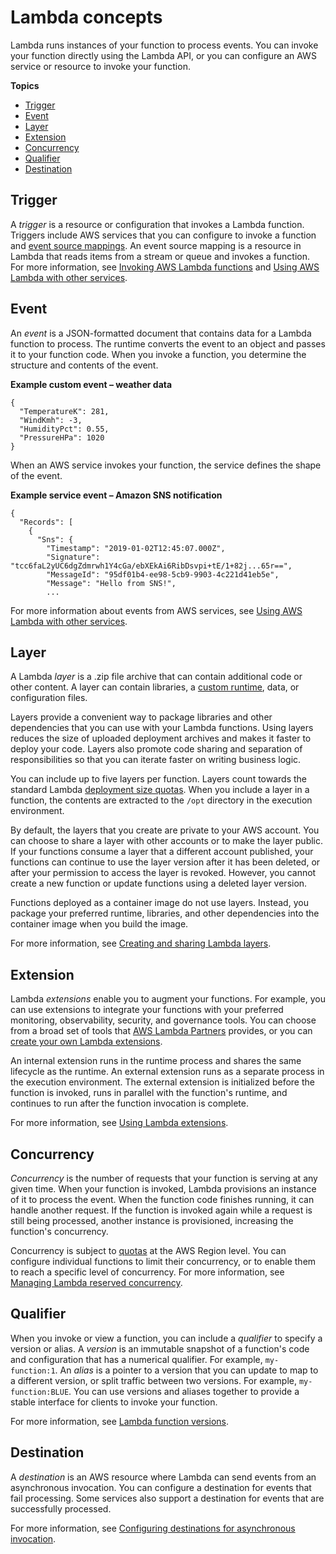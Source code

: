 # Lambda concepts<a name="gettingstarted-concepts"></a>

Lambda runs instances of your function to process events\. You can invoke your function directly using the Lambda API, or you can configure an AWS service or resource to invoke your function\.

**Topics**
+ [Trigger](#gettingstarted-concepts-trigger)
+ [Event](#gettingstarted-concepts-event)
+ [Layer](#gettingstarted-concepts-layer)
+ [Extension](#gettingstarted-concepts-extensions)
+ [Concurrency](#gettingstarted-concepts-concurrency)
+ [Qualifier](#gettingstarted-concepts-qualifier)
+ [Destination](#gettingstarted-concepts-destinations)


## Trigger<a name="gettingstarted-concepts-trigger"></a>

A *trigger* is a resource or configuration that invokes a Lambda function\. Triggers include AWS services that you can configure to invoke a function and [event source mappings](invocation-eventsourcemapping.md)\. An event source mapping is a resource in Lambda that reads items from a stream or queue and invokes a function\. For more information, see [Invoking AWS Lambda functions](lambda-invocation.md) and [Using AWS Lambda with other services](lambda-services.md)\.

## Event<a name="gettingstarted-concepts-event"></a>

An *event* is a JSON\-formatted document that contains data for a Lambda function to process\. The runtime converts the event to an object and passes it to your function code\. When you invoke a function, you determine the structure and contents of the event\.

**Example custom event – weather data**  

```
{
  "TemperatureK": 281,
  "WindKmh": -3,
  "HumidityPct": 0.55,
  "PressureHPa": 1020
}
```

When an AWS service invokes your function, the service defines the shape of the event\.

**Example service event – Amazon SNS notification**  

```
{
  "Records": [
    {
      "Sns": {
        "Timestamp": "2019-01-02T12:45:07.000Z",
        "Signature": "tcc6faL2yUC6dgZdmrwh1Y4cGa/ebXEkAi6RibDsvpi+tE/1+82j...65r==",
        "MessageId": "95df01b4-ee98-5cb9-9903-4c221d41eb5e",
        "Message": "Hello from SNS!",
        ...
```

For more information about events from AWS services, see [Using AWS Lambda with other services](lambda-services.md)\.

## Layer<a name="gettingstarted-concepts-layer"></a>

A Lambda *layer* is a \.zip file archive that can contain additional code or other content\. A layer can contain libraries, a [custom runtime](runtimes-custom.md), data, or configuration files\.

Layers provide a convenient way to package libraries and other dependencies that you can use with your Lambda functions\. Using layers reduces the size of uploaded deployment archives and makes it faster to deploy your code\. Layers also promote code sharing and separation of responsibilities so that you can iterate faster on writing business logic\.

You can include up to five layers per function\. Layers count towards the standard Lambda [deployment size quotas](gettingstarted-limits.md)\. When you include a layer in a function, the contents are extracted to the `/opt` directory in the execution environment\.

By default, the layers that you create are private to your AWS account\. You can choose to share a layer with other accounts or to make the layer public\. If your functions consume a layer that a different account published, your functions can continue to use the layer version after it has been deleted, or after your permission to access the layer is revoked\. However, you cannot create a new function or update functions using a deleted layer version\.

Functions deployed as a container image do not use layers\. Instead, you package your preferred runtime, libraries, and other dependencies into the container image when you build the image\.

For more information, see [Creating and sharing Lambda layers](configuration-layers.md)\.

## Extension<a name="gettingstarted-concepts-extensions"></a>

Lambda *extensions* enable you to augment your functions\. For example, you can use extensions to integrate your functions with your preferred monitoring, observability, security, and governance tools\. You can choose from a broad set of tools that [AWS Lambda Partners](http://aws.amazon.com/lambda/partners/) provides, or you can [create your own Lambda extensions](runtimes-extensions-api.md)\.

An internal extension runs in the runtime process and shares the same lifecycle as the runtime\. An external extension runs as a separate process in the execution environment\. The external extension is initialized before the function is invoked, runs in parallel with the function's runtime, and continues to run after the function invocation is complete\.

For more information, see [Using Lambda extensions](using-extensions.md)\.

## Concurrency<a name="gettingstarted-concepts-concurrency"></a>

*Concurrency* is the number of requests that your function is serving at any given time\. When your function is invoked, Lambda provisions an instance of it to process the event\. When the function code finishes running, it can handle another request\. If the function is invoked again while a request is still being processed, another instance is provisioned, increasing the function's concurrency\.

Concurrency is subject to [quotas](gettingstarted-limits.md) at the AWS Region level\. You can configure individual functions to limit their concurrency, or to enable them to reach a specific level of concurrency\. For more information, see [Managing Lambda reserved concurrency](configuration-concurrency.md)\.

## Qualifier<a name="gettingstarted-concepts-qualifier"></a>

When you invoke or view a function, you can include a *qualifier* to specify a version or alias\. A *version* is an immutable snapshot of a function's code and configuration that has a numerical qualifier\. For example, `my-function:1`\. An *alias* is a pointer to a version that you can update to map to a different version, or split traffic between two versions\. For example, `my-function:BLUE`\. You can use versions and aliases together to provide a stable interface for clients to invoke your function\.

For more information, see [Lambda function versions](configuration-versions.md)\.

## Destination<a name="gettingstarted-concepts-destinations"></a>

A *destination* is an AWS resource where Lambda can send events from an asynchronous invocation\. You can configure a destination for events that fail processing\. Some services also support a destination for events that are successfully processed\.

For more information, see [Configuring destinations for asynchronous invocation](invocation-async.md#invocation-async-destinations)\.
